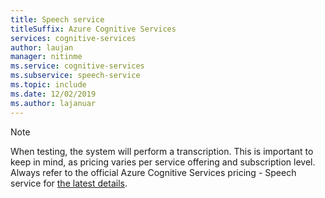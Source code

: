 ```yaml
---
title: Speech service
titleSuffix: Azure Cognitive Services
services: cognitive-services
author: laujan
manager: nitinme
ms.service: cognitive-services
ms.subservice: speech-service
ms.topic: include
ms.date: 12/02/2019
ms.author: lajanuar
---
```


> [!NOTE]
> When testing, the system will perform a transcription. This is important to keep in mind, as pricing varies per service offering and subscription level. Always refer to the official Azure Cognitive Services pricing - Speech service for [the latest details](https://azure.microsoft.com/pricing/details/cognitive-services/speech-services).
